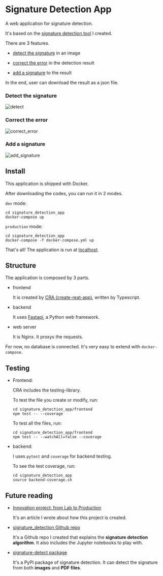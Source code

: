 # Signature Detection App

A web application for signature detection.

It's based on the [signature detection tool](https://github.com/EnzoSeason/signature_detection) I created.

There are 3 features.

- [detect the signature](###Detect-the-signature) in an image

- [correct the error](###Correct-the-error) in the detection result

- [add a signature](###Add-a-signature) to the result

In the end, user can download the result as a json file.

### Detect the signature

![detect](./img/detect.gif)

### Correct the error

![correct_error](./img/correct_error.gif)

### Add a signature

![add_signature](./img/add_signature.gif)

## Install

This application is shipped with Docker.

After downloading the codes, you can run it in 2 modes.

`dev` mode:

```command
cd signature_detection_app
docker-compose up
```

`production` mode:

```command
cd signature_detection_app
docker-compose -f docker-compose.yml up
```

That's all! The application is run at [localhost](http://localhost/).

## Structure

The application is composed by 3 parts.

- frontend

  It is created by [CRA (create-reat-app)](https://github.com/facebook/create-react-app), written by Typescript.

- backend

  It uses [Fastapi](https://github.com/tiangolo/fastapi), a Python web framework.

- web server

  It is Nginx. It proxys the requests.

For now, no database is connected. It's very easy to extend with `docker-compose`.

## Testing

- Frontend:

  CRA includes the testing-library.

  To test the file you create or modify, run:

  ```command
  cd signature_detection_app/frontend
  npm test -- --coverage
  ```

  To test all the files, run:

  ```command
  cd signature_detection_app/frontend
  npm test -- --watchAll=false --coverage
  ```

- backend:

  I uses `pytest` and `coverage` for backend testing.

  To see the test coverage, run:

  ```command
  cd signature_detection_app
  source backend-coverage.sh 
  ```

## Future reading

- [Innovation project: from Lab to Production](https://liujijieseason.medium.com/innovation-project-from-lab-to-production-5232e88bd6fa)
  
   It's an article I wrote about how this project is created.

- [signature_detection Github repo](https://github.com/EnzoSeason/signature_detection)
  
  It's a Github repo I created that explains the **signature detection algorithm**. It also includes the Jupyter notebooks to play with.

- [signature-detect package](https://pypi.org/project/signature-detect/)

  It's a PyPI package of signature detection. It can detect the signature from both **images** and **PDF files**.
